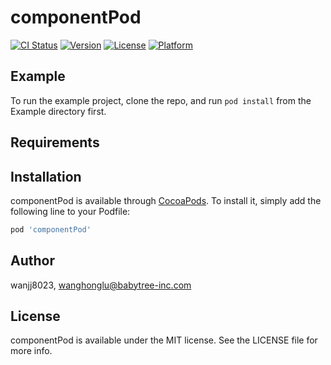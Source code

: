 # componentPod

[![CI Status](http://img.shields.io/travis/wanjj8023/componentPod.svg?style=flat)](https://travis-ci.org/wanjj8023/componentPod)
[![Version](https://img.shields.io/cocoapods/v/componentPod.svg?style=flat)](http://cocoapods.org/pods/componentPod)
[![License](https://img.shields.io/cocoapods/l/componentPod.svg?style=flat)](http://cocoapods.org/pods/componentPod)
[![Platform](https://img.shields.io/cocoapods/p/componentPod.svg?style=flat)](http://cocoapods.org/pods/componentPod)

## Example

To run the example project, clone the repo, and run `pod install` from the Example directory first.

## Requirements

## Installation

componentPod is available through [CocoaPods](http://cocoapods.org). To install
it, simply add the following line to your Podfile:

```ruby
pod 'componentPod'
```

## Author

wanjj8023, wanghonglu@babytree-inc.com

## License

componentPod is available under the MIT license. See the LICENSE file for more info.

